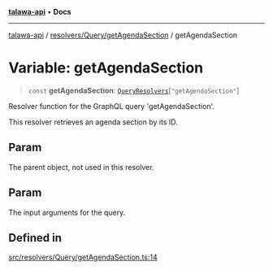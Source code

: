 [**talawa-api**](../../../../README.md) • **Docs**

***

[talawa-api](../../../../modules.md) / [resolvers/Query/getAgendaSection](../README.md) / getAgendaSection

# Variable: getAgendaSection

> `const` **getAgendaSection**: [`QueryResolvers`](../../../../types/generatedGraphQLTypes/type-aliases/QueryResolvers.md)\[`"getAgendaSection"`\]

Resolver function for the GraphQL query 'getAgendaSection'.

This resolver retrieves an agenda section by its ID.

## Param

The parent object, not used in this resolver.

## Param

The input arguments for the query.

## Defined in

[src/resolvers/Query/getAgendaSection.ts:14](https://github.com/PalisadoesFoundation/talawa-api/blob/fe65d855b3d1e3e4af621340e7e8bfa0325634c1/src/resolvers/Query/getAgendaSection.ts#L14)
